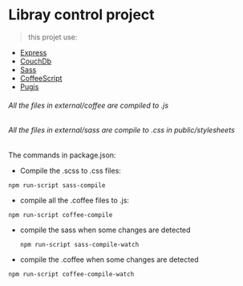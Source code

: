 # Libray control project
  > this projet use:

  - [Express](http://expressjs.com/pt-br/)
  - [CouchDb](http://couchdb.apache.org/)
  - [Sass](https://sass-lang.com/)
  - [CoffeeScript](https://coffeescript.org/)
  - [Pugjs](https://pugjs.org/api/getting-started.html)

  ###### All the files in external/coffee are compiled to .js

  ###### All the files in external/sass are compile to .css in public/stylesheets

  The commands in package.json:

  - Compile the .scss to .css files:
  ```
  npm run-script sass-compile
  ```

  - compile all the .coffee files to .js:
  ```
  npm run-script coffee-compile
  ```

  - compile the sass when some changes are detected
    ```
    npm run-script sass-compile-watch
    ```

  - compile the .coffee when some changes are detected
  ```
  npm run-script coffee-compile-watch
  ```
